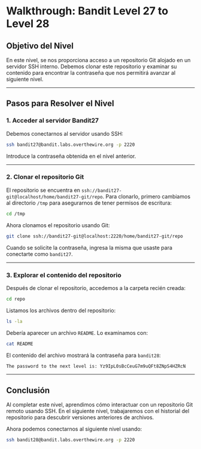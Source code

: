 # Walkthrough: Bandit Level 27 to Level 28

## Objetivo del Nivel

En este nivel, se nos proporciona acceso a un repositorio Git alojado en un servidor SSH interno. Debemos clonar este repositorio y examinar su contenido para encontrar la contraseña que nos permitirá avanzar al siguiente nivel.

---

## Pasos para Resolver el Nivel

### 1. Acceder al servidor Bandit27

Debemos conectarnos al servidor usando SSH:

```bash
ssh bandit27@bandit.labs.overthewire.org -p 2220
```

Introduce la contraseña obtenida en el nivel anterior.

---

### 2. Clonar el repositorio Git

El repositorio se encuentra en `ssh://bandit27-git@localhost/home/bandit27-git/repo`. Para clonarlo, primero cambiamos al directorio `/tmp` para asegurarnos de tener permisos de escritura:

```bash
cd /tmp
```

Ahora clonamos el repositorio usando Git:

```bash
git clone ssh://bandit27-git@localhost:2220/home/bandit27-git/repo
```

Cuando se solicite la contraseña, ingresa la misma que usaste para conectarte como `bandit27`.

---

### 3. Explorar el contenido del repositorio

Después de clonar el repositorio, accedemos a la carpeta recién creada:

```bash
cd repo
```

Listamos los archivos dentro del repositorio:

```bash
ls -la
```

Debería aparecer un archivo `README`. Lo examinamos con:

```bash
cat README
```

El contenido del archivo mostrará la contraseña para `bandit28`:

```bash
The password to the next level is: Yz9IpL0sBcCeuG7m9uQFt8ZNpS4HZRcN
```

---

## Conclusión

Al completar este nivel, aprendimos cómo interactuar con un repositorio Git remoto usando SSH. En el siguiente nivel, trabajaremos con el historial del repositorio para descubrir versiones anteriores de archivos.

Ahora podemos conectarnos al siguiente nivel usando:

```bash
ssh bandit28@bandit.labs.overthewire.org -p 2220
```

